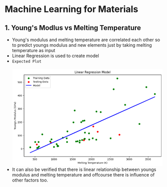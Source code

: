 # Machine Learning for Materials

## 1. Young's Modlus vs Melting Temperature 
- Young's modulus and melting temperature are correlated each other so to predict youngs modulus and new elements just by taking melting temperature as input
- Linear Regression is used to create model<br>
- ` Expected Plot ` <br> <br> ![Board](https://github.com/Kevin-0-0/Machine_Learning_4_Materials/blob/main/YMvsMT.png)
- It can also be verified that there is linear relationship between youngs modulus and melting temperature and offcourse there is influence of other factors too.
